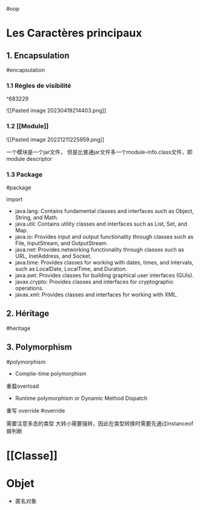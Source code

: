 #oop

# Les Caractères principaux 

## 1. Encapsulation
#encapsulation 

### 1.1 Règles de visibilité
^683229

![[Pasted image 20230419214403.png]]

### 1.2 [[Module]]

![[Pasted image 20221211225959.png]]

一个模块是一个jar文件， 但是比普通jar文件多一个module-info.class文件，即module descriptor

### 1.3 Package
#package 

import

-   java.lang: Contains fundamental classes and interfaces such as Object, String, and Math.
-   java.util: Contains utility classes and interfaces such as List, Set, and Map.
-   java.io: Provides input and output functionality through classes such as File, InputStream, and OutputStream.
-   java.net: Provides networking functionality through classes such as URL, InetAddress, and Socket.
-   java.time: Provides classes for working with dates, times, and intervals, such as LocalDate, LocalTime, and Duration.
-   java.awt: Provides classes for building graphical user interfaces (GUIs).
-   javax.crypto: Provides classes and interfaces for cryptographic operations.
-   javax.xml: Provides classes and interfaces for working with XML.

## 2. Héritage
#heritage

## 3. Polymorphism
#polymorphism 

- Complie-time polymorphism

重载overload

- Runtime polymorphism or Dynamic Method Dispatch

重写 override
#override 

需要注意多态的类型 大转小需要强转，因此在类型转换时需要先通过instanceof做判断


# [[Classe]]

# Objet

- 匿名对象

